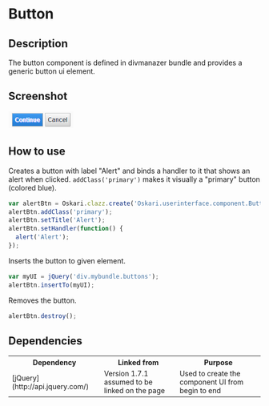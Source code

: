 # Button

## Description

The button component is defined in divmanazer bundle and provides a generic button ui element.

## Screenshot

![screenshot](button.png)

## How to use

Creates a button with label "Alert" and binds a handler to it that shows an alert when clicked. `addClass('primary')` makes it visually a "primary" button (colored blue).

```javascript
var alertBtn = Oskari.clazz.create('Oskari.userinterface.component.Button');
alertBtn.addClass('primary');
alertBtn.setTitle('Alert');
alertBtn.setHandler(function() {
  alert('Alert');
});
```

Inserts the button to given element.

```javascript
var myUI = jQuery('div.mybundle.buttons');
alertBtn.insertTo(myUI);
```

Removes the button.

```javascript
alertBtn.destroy();
```

## Dependencies

<table class="table">
  <tr>
    <th>Dependency</th><th>Linked from</th><th>Purpose</th>
  </tr>
  <tr>
    <td> [jQuery](http://api.jquery.com/) </td>
    <td> Version 1.7.1 assumed to be linked on the page</td>
    <td> Used to create the component UI from begin to end</td>
  </tr>
</table>

